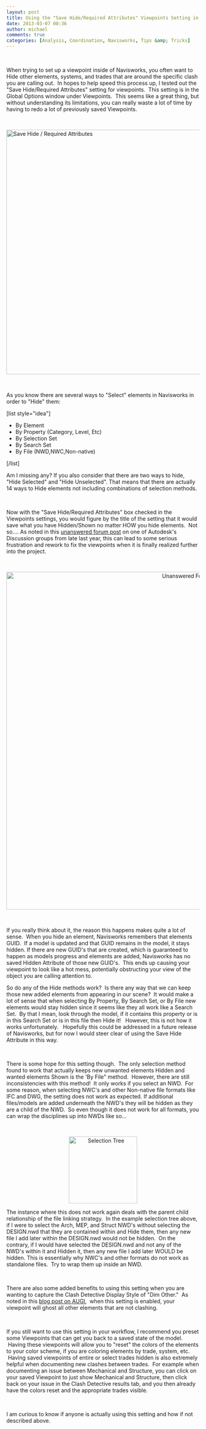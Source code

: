 ```yaml
---
layout: post
title: Using the "Save Hide/Required Attributes" Viewpoints Setting in Navisworks
date: 2013-03-07 00:36
author: michael
comments: true
categories: [Analysis, Coordination, Navisworks, Tips &amp; Tricks]
---
```

&nbsp;

When trying to set up a viewpoint inside of Navisworks, you often want to Hide other elements, systems, and trades that are around the specific clash you are calling out.  In hopes to help speed this process up, I tested out the "Save Hide/Required Attributes" setting for viewpoints.  This setting is in the Global Options window under Viewpoints.  This seems like a great thing, but without understanding its limitations, you can really waste a lot of time by having to redo a lot of previously saved Viewpoints.

&nbsp;

<img class="size-full wp-image-244 aligncenter" title="Viewpoints Settings" alt="Save Hide / Required Attributes" src="http://collectivebim.com/wp-content/uploads/2013/03/Viewpoint-Settings.jpg" width="664" height="637" />

&nbsp;

As you know there are several ways to "Select" elements in Navisworks in order to "Hide" them:

[list style="idea"]
<ul>
	<li>By Element</li>
	<li>By Property (Category, Level, Etc)</li>
	<li>By Selection Set</li>
	<li>By Search Set</li>
	<li>By File (NWD,NWC,Non-native)</li>
</ul>
[/list]

Am I missing any? If you also consider that there are two ways to hide, "Hide Selected" and "Hide Unselected". That means that there are actually 14 ways to Hide elements not including combinations of selection methods.

&nbsp;

Now with the "Save Hide/Required Attributes" box checked in the Viewpoints settings, you would figure by the title of the setting that it would save what you have Hidden/Shown no matter HOW you hide elements.  Not so.... As noted in this <a href="http://forums.autodesk.com/t5/Autodesk-Navisworks/losing-saved-viewpoints-hidden-attributes/td-p/3571594">unanswered forum post</a> on one of Autodesk's Discussion groups from late last year, this can lead to some serious frustration and rework to fix the viewpoints when it is finally realized further into the project.

&nbsp;
<p style="text-align: center;"><a href="http://collectivebim.com/wp-content/uploads/2013/03/Unanswered-Forum-Post.jpg"><img class="size-full wp-image-245 aligncenter" title="Unanswered Forum Post" alt="Unanswered Forum Post" src="http://collectivebim.com/wp-content/uploads/2013/03/Unanswered-Forum-Post.jpg" width="959" height="879" /></a></p>
&nbsp;

If you really think about it, the reason this happens makes quite a lot of sense.  When you hide an element, Navisworks remembers that elements GUID.  If a model is updated and that GUID remains in the model, it stays hidden. If there are new GUID's that are created, which is guaranteed to happen as models progress and elements are added, Navisworks has no saved Hidden Attribute of those new GUID's.  This ends up causing your viewpoint to look like a hot mess, potentially obstructing your view of the object you are calling attention to.

So do any of the Hide methods work?  Is there any way that we can keep those new added elements from appearing in our scene?  It would make a lot of sense that when selecting By Property, By Search Set, or By File new elements would stay hidden since it seems like they all work like a Search Set.  By that I mean, look through the model, if it contains this property or is in this Search Set or is in this file then Hide it!   However, this is not how it works unfortunately.   Hopefully this could be addressed in a future release of Navisworks, but for now I would steer clear of using the Save Hide Attribute in this way.

&nbsp;

There is some hope for this setting though.  The only selection method found to work that actually keeps new unwanted elements Hidden and wanted elements Shown is the 'By File" method.  However, there are still inconsistencies with this method!  It only works if you select an NWD.  For some reason, when selecting NWC's and other Non-native file formats like IFC and DWG, the setting does not work as expected. If additional files/models are added underneath the NWD's they will be hidden as they are a child of the NWD.  So even though it does not work for all formats, you can wrap the disciplines up into NWDs like so...

&nbsp;
<p style="text-align: center;"><a href="http://collectivebim.com/wp-content/uploads/2013/03/Selection-Tree.jpg"><img class="aligncenter size-full wp-image-253" title="Selection Tree" alt="Selection Tree" src="http://collectivebim.com/wp-content/uploads/2013/03/Selection-Tree.jpg" width="178" height="174" /></a></p>
The instance where this does not work again deals with the parent child relationship of the file linking strategy.  In the example selection tree above, if I were to select the Arch, MEP, and Struct NWD's without selecting the DESIGN.nwd that they are contained within and Hide them, then any new file I add later within the DESIGN.nwd would not be hidden.  On the contrary, if I would have selected the DESIGN.nwd and not any of the NWD's within it and Hidden it, then any new file I add later WOULD be hidden. This is essentially why NWC's and other formats do not work as standalone files.  Try to wrap them up inside an NWD.

&nbsp;

There are also some added benefits to using this setting when you are wanting to capture the Clash Detective Display Style of "Dim Other."  As noted in this <a href="http://www.augi.com/library/exploring-options-in-navisworks">blog post on AUGI</a>,  when this setting is enabled, your viewpoint will ghost all other elements that are not clashing.

&nbsp;

If you still want to use this setting in your workflow, I recommend you preset some Viewpoints that can get you back to a saved state of the model.  Having these viewpoints will allow you to "reset" the colors of the elements to your color scheme, if you are coloring elements by trade, system, etc.  Having saved viewpoints of entire or select trades hidden is also extremely helpful when documenting new clashes between trades.  For example when documenting an issue between Mechanical and Structure, you can click on your saved Viewpoint to just show Mechanical and Structure, then click back on your issue in the Clash Detective results tab, and you then already have the colors reset and the appropriate trades visible.

&nbsp;

I am curious to know if anyone is actually using this setting and how if not described above.

